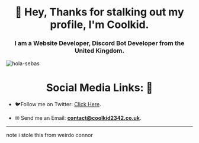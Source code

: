 <h1 align="center">👋 Hey, Thanks for stalking out my profile, I'm Coolkid.</h1>
<h3 align="center">I am a Website Developer, Discord Bot Developer from the United Kingdom.</h3>

<p align="left">
  <img src="https://komarev.com/ghpvc/?username=hola-sebas" alt="hola-sebas" />
</p>
<h1 align="center">Social Media Links: 🔗</h1>

- 🐦Follow me on Twitter: [Click Here](https://twitter.com/cool__kid2342).

- ✉ Send me an Email: **contact@coolkid2342.co.uk**.

<hr>
note i stole this from weirdo connor

